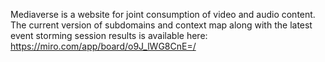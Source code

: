 Mediaverse is a website for joint consumption of video and audio content. 
The current version of subdomains and context map along with the latest event storming session results is available here: https://miro.com/app/board/o9J_lWG8CnE=/
